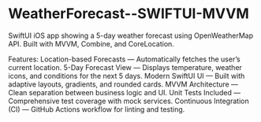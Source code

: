 # WeatherForecast--SWIFTUI-MVVM
SwiftUI iOS app showing a 5-day weather forecast using OpenWeatherMap API. Built with MVVM, Combine, and CoreLocation.

Features:
Location-based Forecasts — Automatically fetches the user’s current location.
5-Day Forecast View — Displays temperature, weather icons, and conditions for the next 5 days.
Modern SwiftUI UI — Built with adaptive layouts, gradients, and rounded cards.
MVVM Architecture — Clean separation between business logic and UI.
Unit Tests Included — Comprehensive test coverage with mock services.
Continuous Integration (CI) — GitHub Actions workflow for linting and testing.
